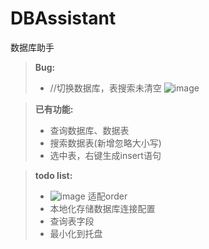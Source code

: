 # DBAssistant
数据库助手


> **Bug:**
> + //切换数据库，表搜索未清空
> ![image](https://user-images.githubusercontent.com/30288645/117520466-e1be2b80-afda-11eb-856a-659e66d98045.png)




> **已有功能:**
> + 查询数据库、数据表
> + 搜索数据表(新增忽略大小写)
> + 选中表，右键生成insert语句



> **todo list:**
> + ![image](https://user-images.githubusercontent.com/30288645/117230481-c541b800-ae4f-11eb-8199-7b8e916555f2.png)
> 适配order
> + 本地化存储数据库连接配置
> + 查询表字段
> + 最小化到托盘

